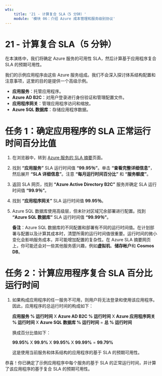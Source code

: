 ```yaml
---
wts:
    title: '21 - 计算复合 SLA（5 分钟）'
    module: '模块 06：介绍 Azure 成本管理和服务级别协议'
---
```

# 21 - 计算复合 SLA（5 分钟）

在本演练中，我们将确定 Azure 服务的可用性 SLA，然后计算基于应用程序复合 SLA 的预期可用性。

我们的示例应用程序由这些 Azure 服务组成。我们不会深入探讨体系结构配置和注意事项，这里的目的是提供一个高级示例。

+ **应用服务**：托管应用程序。
+ **Azure AD B2C**：对用户登录进行身份验证和管理配置文件。
+ **应用程序网关**：管理应用程序访问和缩放。 
+ **Azure SQL 数据库**：存储应用程序数据。 

# 任务 1：确定应用程序的 SLA 正常运行时间百分比值

1. 在浏览器中，转到 [Azure 服务的 SLA 摘要](https://azure.microsoft.com/zh-cn/support/legal/sla/summary/)页面。

2. 找到 **“应用服务”** SLA 运行时间值 **“99.95％”**。单击 **“查看完整详细信息”**，然后展开 **“SLA 详细信息”**。注意 **“每月运行时间百分比”** 和 **“服务额度”**。

3. 返回 SLA 网页，找到 **“Azure Active Directory B2C”** 服务并确定 SLA 运行时间值 **“99.9％”**。 

4. 找到 **“应用程序网关”** SLA 运行时间值 **99.95％**。 

5. Azure SQL 数据库使用高级层，但未针对区域冗余部署进行配置。找到 **“Azure SQL 数据库”** SLA 运行时间值 **“99.99％”**。 

    **备注**：Azure SQL 数据库的不同配置和部署有不同的运行时间值。在计划部署与配置以及计算其成本时，清楚所需的运行时间值很重要。运行时间的微小变化会影响服务成本，并可能增加配置的复杂性。在 Azure SLA 摘要网页上，你可能还会对一些其他服务感兴趣，例如**虚拟机**、**储存帐户**和 **Cosmos DB**。

# 任务 2：计算应用程序复合 SLA 百分比运行时间

1. 如果构成应用程序的任一服务不可用，则用户将无法登录和使用该应用程序。因此，应用程序的总运行时间的构成如下：

    **应用服务 % 运行时间** X **Azure AD B2C % 运行时间** X **Azure 应用程序网关 % 运行时间** X **Azure SQL 数据库 % 运行时间** = **总 % 运行时间**

    换成百分比值如下：

    **99.95%** X **99.9%** X **99.95%** X **99.99%** = **99.79%**

    这是使用当前服务和体系结构的应用程序的基于 SLA 的预期可用性。

恭喜！你已确定了示例应用程序中每个服务的基于 SLA 的正常运行时间，并计算了该应用程序的基于复合 SLA 的预期可用性。
